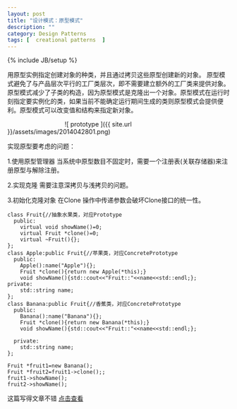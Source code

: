 ```yaml
---
layout: post
title: "设计模式：原型模式"
description: ""
category: Design Patterns
tags: [  creational patterns  ]
---
```

{% include JB/setup %}

用原型实例指定创建对象的种类，并且通过拷贝这些原型创建新的对象。
原型模式避免了与产品层次平行的工厂类层次，即不需要建立额外的工厂类来提供对象。原型模式减少了子类的构造，因为原型模式是克隆出一个对象。原型模式在运行时刻指定要实例化的类，如果当前不能确定运行期间生成的类则原型模式会提供便利。原型模式可以改变值和结构来指定新对象。

&emsp;&emsp;&emsp;&emsp;&emsp;&emsp;&emsp;&emsp;&emsp;
![ prototype ]({{ site.url }}/assets/images/2014042801.png)
	
实现原型要考虑的问题：

1.使用原型管理器 当系统中原型数目不固定时，需要一个注册表(关联存储器)来注册原型与解除注册。

2.实现克隆 需要注意深拷贝与浅拷贝的问题。

3.初始化克隆对象 在Clone 操作中传递参数会破坏Clone接口的统一性。

	class Fruit{//抽象水果类，对应Prototype  
	  public:     
	    virtual void showName()=0;
	    virtual Fruit *clone()=0;
	    virtual ~Fruit(){};    
	};
	class Apple:public Fruit{//苹果类，对应ConcretePrototype  
	  public:
		Apple():name("Apple"){};
		Fruit *clone(){return new Apple(*this);}
	    void showName(){std::cout<<"Fruit::"<<name<<std::endl;};
	private:
		std::string name;
	};
	class Banana:public Fruit{//香蕉类，对应ConcretePrototype  
	  public:
	    Banana():name("Banana"){};
	    Fruit *clone(){return new Banana(*this);}
	    void showName(){std::cout<<"Fruit::"<<name<<std::endl;};
		   
	  private:
	    std::string name;
	};

	Fruit *fruit1=new Banana();
	Fruit *fruit2=fruit1->clone();;
	fruit1->showName();
	fruit2->showName();

这篇写得文章不错 [点击查看](http://www.cnblogs.com/hegezhou_hot/archive/2010/12/04/1896471.html)